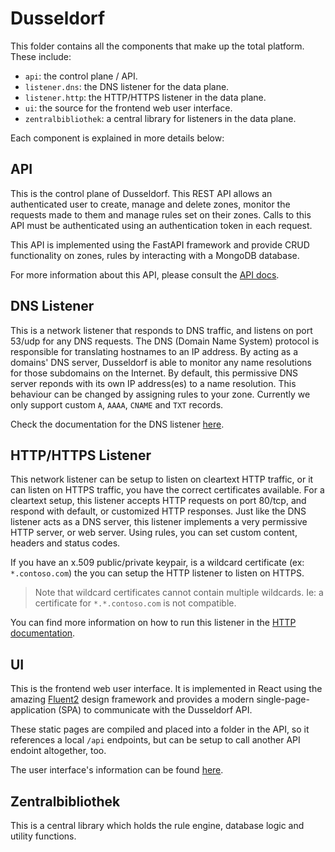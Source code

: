 # Dusseldorf

This folder contains all the components that make up the total platform.  These include:


- `api`: the control plane / API.
- `listener.dns`:  the DNS listener for the data plane.
- `listener.http`: the HTTP/HTTPS listener in the data plane.
- `ui`: the source for the frontend web user interface.
- `zentralbibliothek`: a central library for listeners in the data plane.

Each component is explained in more details below:

## API
This is the control plane of Dusseldorf.  This REST API allows an authenticated user to create, manage and delete zones, monitor the requests made to them and manage rules set on their zones. Calls to this API must be authenticated using an authentication token in each request.  

This API is implemented using the FastAPI framework and provide CRUD functionality on zones, rules by interacting with a MongoDB database.  

For more information about this API, please consult the [API docs](api/README.md).


## DNS Listener
This is a network listener that responds to DNS traffic, and listens on port 53/udp for any DNS requests.   The DNS (Domain Name System) protocol is responsible for translating hostnames to an IP address.  By acting as a domains' DNS server, Dusseldorf is able to monitor any name resolutions for those subdomains on the Internet.
By default, this permissive DNS server reponds with its own IP address(es) to a name resolution.  This behaviour can be changed by assigning rules to your zone.   Currently we only support custom `A`, `AAAA`, `CNAME` and `TXT` records.

Check the documentation for the DNS listener [here](listener.dns/README.md).


## HTTP/HTTPS Listener
This network listener can be setup to listen on cleartext HTTP traffic, or it can listen on HTTPS traffic, you have the correct certificates available.  For a cleartext setup, this listener accepts HTTP requests on port 80/tcp, and respond with default, or customized HTTP responses.
Just like the DNS listener acts as a DNS server, this listener implements a very permissive HTTP server, or web server.  Using rules, you can set custom content, headers and status codes.

If you have an x.509 public/private keypair, is a wildcard certificate (ex: `*.contoso.com`) the you can setup the HTTP listener to listen on HTTPS.

> Note that wildcard certificates cannot contain multiple wildcards.   Ie: a certificate for `*.*.contoso.com` is not compatible.

You can find more information on how to run this listener in the [HTTP documentation](listener.http/README.md).



## UI
This is the frontend web user interface.  It is implemented in React using the amazing [Fluent2](https://fluent2.microsoft.design/) design framework and provides a modern single-page-application (SPA) to communicate with the Dusseldorf API.

These static pages are compiled and placed into a folder in the API, so it references a local `/api` endpoints, but can be setup to call another API endoint altogether, too.  

The user interface's information can be found [here](ui/README.md).


## Zentralbibliothek
This is a central library which holds the rule engine, database logic and utility functions.



